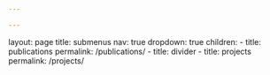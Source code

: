 ```yaml
---

---
```

layout: page
title: submenus
nav: true
dropdown: true
children: 
    - title: publications
      permalink: /publications/
    - title: divider
    - title: projects
      permalink: /projects/
